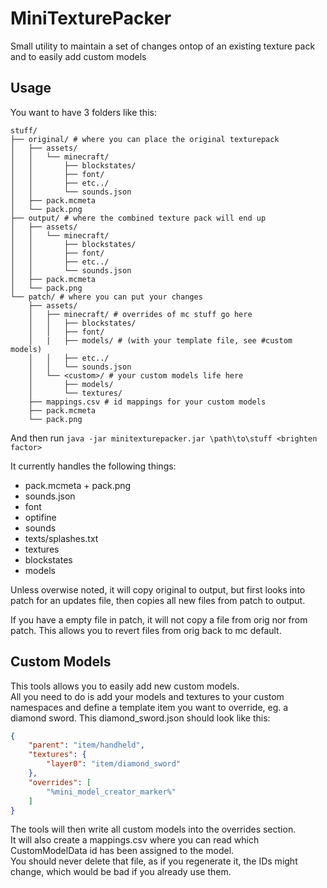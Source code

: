 # MiniTexturePacker

Small utility to maintain a set of changes ontop of an existing texture pack and to easily add custom models

## Usage

You want to have 3 folders like this:
```
stuff/
├── original/ # where you can place the original texturepack
│   ├── assets/
│   │   └── minecraft/
│   │       ├── blockstates/
│   │       ├── font/
│   │       ├── etc../
│   │       └── sounds.json
│   ├── pack.mcmeta
│   └── pack.png
├── output/ # where the combined texture pack will end up
│   ├── assets/
│   │   └── minecraft/
│   │       ├── blockstates/
│   │       ├── font/
│   │       ├── etc../
│   │       └── sounds.json
│   ├── pack.mcmeta
│   └── pack.png
└── patch/ # where you can put your changes
    ├── assets/
    │   ├── minecraft/ # overrides of mc stuff go here
    │   │   ├── blockstates/
    │   │   ├── font/
    │   |   ├── models/ # (with your template file, see #custom models)
    │   │   ├── etc../
    │   │   └── sounds.json
    │   └── <custom>/ # your custom models life here
    │       ├── models/
    │       └── textures/
    ├── mappings.csv # id mappings for your custom models
    ├── pack.mcmeta
    └── pack.png
```

And then run `java -jar minitexturepacker.jar \path\to\stuff <brighten factor>`

It currently handles the following things:
* pack.mcmeta + pack.png
* sounds.json
* font
* optifine
* sounds
* texts/splashes.txt
* textures
* blockstates
* models

Unless overwise noted, it will copy original to output, but first looks into patch for an updates file, then copies all new files from patch to output.

If you have a empty file in patch, it will not copy a file from orig nor from patch. This allows you to revert files from orig back to mc default.

## Custom Models

This tools allows you to easily add new custom models.  
All you need to do is add your models and textures to your custom namespaces and define a template item you want to override, eg. a diamond sword.
This diamond_sword.json should look like this:
```json
{
	"parent": "item/handheld",
	"textures": {
		"layer0": "item/diamond_sword"
	},
	"overrides": [
		"%mini_model_creator_marker%"
	]
}
```
The tools will then write all custom models into the overrides section.  
It will also create a mappings.csv where you can read which CustomModelData id has been assigned to the model.  
You should never delete that file, as if you regenerate it, the IDs might change, which would be bad if you already use them.
